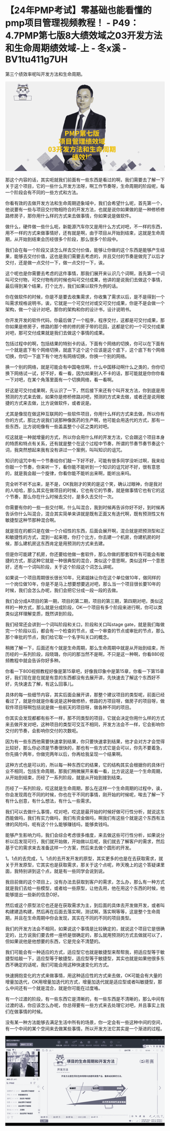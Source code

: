 # 【24年PMP考试】零基础也能看懂的pmp项目管理视频教程！ - P49：4.7PMP第七版8大绩效域之03开发方法和生命周期绩效域-上 - 冬x溪 - BV1tu411g7UH

第三个绩效率呢叫开发方法和生命周期。

![](img/bf636ea9f0eb55424447e42b063d17ea_1.png)

那这个内容的话，其实呃就我们前面有一些东西是看过的啊，我们需要去了解一下关于这个项目，它的一些什么开发方法呀，啊工作节奏呀，生命周期的阶段呢，每一个阶段会有不同的一些方式和方法。

你看有效的去做开发方法和生命周期迹象域中，我们会希望什么呢，首先第一个，他说要有一些与项目交付物相符合的开发方法，也就是说你如果做的是一种修桥修路修房子，那你用什么样的方式来去做事情，你如果说是做软件。

做什么，硬件做一些什么呃，新能源汽车你又是用什么方式对吧，不一样的东西，用不一样的方式来做事情好，还有就是啊，由于项目从开始到结束，这就是生命周期，从开始到结束会历经很多个阶段，那么很多个阶段中。

我们会在每一个阶段又该怎么样去交付价值，能够让你做的这个东西是能够产生结果，能够去交付价值，这也是我们需要去考虑的，并且交付的节奏是做完了以后才交付，还是做一点交付一下，做一点交付一下，诶。

这个呢也是你需要去考虑的这件事情，那我们展开来认识几个词啊，首先第一个词叫可交付物，可交付物有的时候也叫可交付成果，他讲的是说我们去做这个事情，最后得到某个结果，打个比方，我们如果以软件为例的话。

你在做软件的时候，你是不是要去收集需求，你收集了需求以后，是不是得到一个叫需求规格说明书，诶，它就是一个可交付对或交可交付成果，你是不是会做一个架构，做一个设计对吧，那你的架构和你的设计书，设计说明书。

你开发开发的软件代码，你最后做了一个程序，程序交付，这都是可交付成果，那你如果是修房子，修路的那个修的修的房子带的花园，这都是它的一个可交付成果对吧，那可交付成果就是我们去做这个事情的成果。

包括过程中的啊，包括结果的特别卡的话，下面有个网络的切换，你可以在下面有一个就是底下有个网络切换，就底下这个这个应该是这个底下，这个底下有个网络切换，你切一下底下有个地方有网络切换，你换一个别的网络。

换一个别的网络，就是可能会有中国电信啊，什么中国移动啊什么之类的，你你切换下网络试一试，好不好，看一看，因为如果别人不卡的话，那可能就是你你你看一下对吧，在某个角落里面有一个切换网络，看一看啊。

好这是可交付成果啊，先认识了一下，然后接下来还有个叫开发方法，你到底是用预测的方式来去做，如果你是修桥修路对吧，预测的方式来去做，或者还是说用敏捷的方式来去做，比方说做软件，或者说是。

尤其是像现在做这种互联网的一些软件项目，你用什么样的方式来去做，所以你有你的方式，那比方说我们说那种像医药的生产啊，他可能会用迭代的方式，那有一些东西，比方说呃像有一些盖盖整个小区之类的对吧。

哎这就是一种就增量的方式，所以你会用什么样的开发方法，它会跟这个项目本身的特质和特点有关系，还有就是整个在这个过程中节奏，所谓的节奏节奏节奏这个词，我突然想起来我有没有讲过一个案例，叫叫知识的诅咒。

知识的诅咒中有一个节奏给你们敲一下好不好，可能有很多同学没听过啊，我来给你敲一个节奏，你来听一下，看你能不能听到一个知识的诅咒好不好，很有意思的，就是我会敲一个旋律，你看你能不能听出来啊，能听出来吗。

完全听不听不出来，是不是，OK我刚才的笑的是这个笑，确认过眼神，你是我对的人哈哈，那么其实在做项目的时候，它也有它的节奏，就是做事情它也有它的这个节奏，那么你在什么时候去交付，是多久去交付一次。

你需要有你的一些一些交付啊，什么叫混合，我到时候再告诉你好不好，到时候再告诉你什么叫混合，混合其实简单来讲就是既有正面又有迭代啊，既有预测性又有敏捷型这种节那种混合啊。

就是现在的都只是在做一个介绍性的东西，后面会展开啊，混合就是把预测型和正和敏捷性的方式，混到一起来嗯，你打个比方，你去建一个机房，你建机房的时候，那么建机房这东西肯定是用预测的方式来去建。

但是你可能建了机房，你还要给他做一套软件，那么你做的那套软件有可能会有敏捷的方式，那这种它就是一种很典型的混合，类似这个意思啊，类似这样一个意思好，还有一个词叫阶段，关于这个阶段这个词怎么讲呢。

如果说一个项目周期很长很长10年，兄弟姐妹让你在这个单位做10年，做同样的一个岗位做10年，你是不是马上想要想要逃对吧，那么当一个项目很长要10年的时候，我们会怎么办呢，我们会把它分成一段一段的去做。

我们会分成A项目的第一期，项目的第二期，项目的第三期，第四期对吧，类似这样的一种方式，那么就是分成阶段，OK一个项目有多个阶段来进行啊，你可以类类似这样理解变质，既然讲到阶段。

我们经常还会讲到一个词叫阶段和关口，阶段和关口叫stage gate，就是我们每做完一个阶段以后，都会有一个检查的节点，或一个审查的节点或审批的节点，那么那个审批的节点，我们给它取一个名字叫关口的概念。

稍微了解一下，后面还有个就是生命周期，那么生命周期中就是从开始到结束，所历经的一系列阶段，段晓璐，你问的那当然不是啊，不只是这一种啊，你看880视频教程中就会告诉你好多种。

你看一下800视频教程好像是第15章吧，好像我印象中是第15章，你看一下第15章好，我们现在是在就是有意的东西都没有去展开讲，先快速去了解这个东西好不好，先快速去了解，有这么回事儿。

具体的每一些细节内容，其实后面会展开讲，那整个建议项目的类型呢，前面已经看过了，就是你就是你看说是这种做修桥，修路的方项目呀，做房子的项目呀，做软件项目呀啊包括说是做一些航天的项目呀，做各种不同的项目。

你其实会发现都都有些不一样，那不同类型的项目，它就会决定你用什么样的方式来去做开发对吧，这种项目的类型可交互不相同，开发方法会不一样，它会影响你交付的节奏，会影响你交付的次数呃。

因为有一些东西他需要快速拿到结果，你只要快速拿到结果，他才会对方才会觉得比较好，那么你必须是节奏很快的，那也有一些方式它是会可以，你先不要着急，你先搞个两年，你做完两年以后，你再给我呈现一个结果啊。

这种方式也是可以的，所以每一种东西它的结果，它的结构其实会根据你的具体行业不相同，包括生命周期，那我们稍微展开来看一看，比方说这是一个生命周期，从开始到结束，历经了一系列阶段，就是从开始到接到结束。

历经了一系列阶段，哎这就是生命周期，那么在这样一个生命周期的过程中，诶，你会发现周在不同的时候，你也在干不同的事情，刚开始的时候呢，唉去了解一下有什么创意，有什么想法，有什么一些需求。

我们可以去做什么事情，哎对吧，哎这是最开始的时候好做可行性分析，就说这东西能做吗，我们有实力做吗，我们有资金做吗，啊我们有这些个就是这个东西有法律的风险吗，呃有这个什么能够赚钱吗，能够卖钱吗。

能够产生影响力吗，我们会综合考虑很多维度，来去做这些可行性分析，如果说分析以后发现可行，我们就开始做，开始做以后呢，我们就去了解客户的需求，然后基于它的需求来去准备这样一个方案，然后来去做个圆形的开发。

1。1点的去完成，1。1点的去开发开发的原型，其实更多的也是在去获取需求，就关于开发原型，它其实也是获取需求，那关于这个点呢，昨天晚上的这个答疑课里面，我特别讲到这个点，就是有一些同学会说到说。

我目前做的这个项目上，没有办法去获取到客户的需求，怎么办，那么有一种方式就是我们去给一些模型，或者给一些原型，让他去用，他在用这个东西的时候，他能够提出一些新的信息O好。

然后或这个原型法它也还是在获取需求为主，到后面的具体去开发做开发，或者叫构建建造构建，然后再在后面去落实啊，测试啊，落实啊等等，这是整个生命周期，并且在生命周期中你会发现，其实在不同的不同的项目类型。

我们的开发方法会不相同，如果说这个事情是比较确定的，就说这个项目它是很确定的，比方说我们要去修一座桥是很确定的，那么就用预测的方式去做就可以了，但如果说他是他想要的东西，它是完全不清楚的。

我们可能会有一种适应的方式，适应型它也就是敏捷型来帮帮我，把适应型等于敏捷型给敲一下，适应型等于敏捷型，适应型等于敏捷型，其实也就是如果他很多东西不确定的话呢，我们可能会用这种快速变化的方式。

快速拥抱变化的方式来做事情，用这种适应性的方式来去做，OK可能会有大量的增量加迭代，OK用增量加迭代的方式，增量加迭代就是适应型或者叫敏捷型，那么中间还有一个就是混合，就是你可能在过度咯。

有一个过渡的阶段，有一些东西它是清晰的，有一些东西是不清晰的，那么中间有过渡的话，你应该怎么办呢，你总得要有一些方式来去处理它对吧，并且事实上我们在做事情的时候。

没有某一种方法能够去满足生活中所有的场景，你一定会有一些这种中间的空间，有一个中间的某个空间来去做某些事情，所以开发方法它其实是一个渐进的过程。



![](img/bf636ea9f0eb55424447e42b063d17ea_3.png)